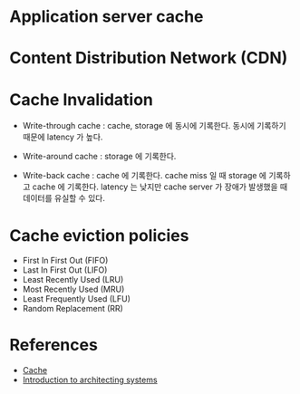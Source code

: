 # Application server cache
# Content Distribution Network (CDN)
# Cache Invalidation

* Write-through cache : cache, storage 에 동시에 기록한다. 동시에 기록하기 때문에 latency 가 높다.

* Write-around cache : storage 에 기록한다.

* Write-back cache : cache 에 기록한다. cache miss 일 때 storage 에 기록하고 cache 에 기록한다. latency 는 낮지만 cache server 가 장애가 발생했을 때 데이터를 유실할 수 있다.

# Cache eviction policies

* First In First Out (FIFO)
* Last In First Out (LIFO)
* Least Recently Used (LRU)
* Most Recently Used (MRU)
* Least Frequently Used (LFU)
* Random Replacement (RR)

# References

* [Cache](https://en.wikipedia.org/wiki/Cache_(computing))
* [Introduction to architecting systems](https://lethain.com/introduction-to-architecting-systems-for-scale/)